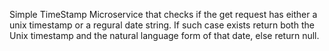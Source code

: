 Simple TimeStamp Microservice that checks if the get request has either a unix
timestamp or a regural date string. If such case exists return both the Unix 
timestamp and the natural language form of that date, else return null.
